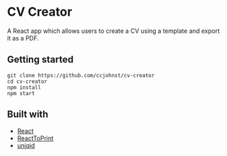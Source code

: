 # CV Creator

A React app which allows users to create a CV using a template and export it as a PDF.

## Getting started

```
git clone https://github.com/ccjohnst/cv-creator
cd cv-creator
npm install
npm start
```

## Built with
* [React](https://reactjs.org/)
* [ReactToPrint](https://www.npmjs.com/package/react-to-print)
* [uniqid](https://www.npmjs.com/package/uniqid)